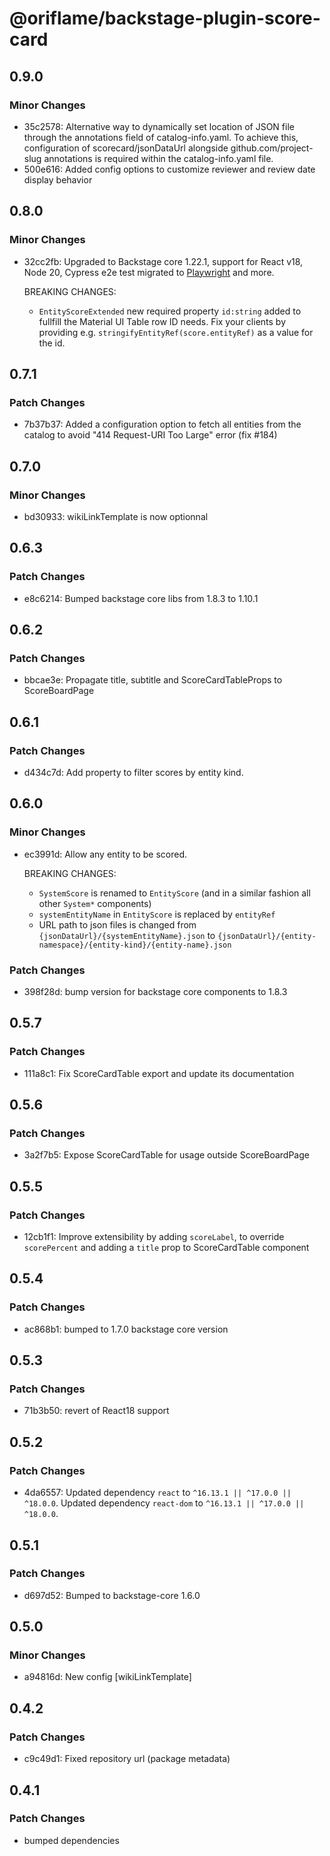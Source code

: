 # @oriflame/backstage-plugin-score-card

## 0.9.0

### Minor Changes

- 35c2578: Alternative way to dynamically set location of JSON file through the annotations field of catalog-info.yaml. To achieve this, configuration of scorecard/jsonDataUrl alongside github.com/project-slug annotations is required within the catalog-info.yaml file.
- 500e616: Added config options to customize reviewer and review date display behavior

## 0.8.0

### Minor Changes

- 32cc2fb: Upgraded to Backstage core 1.22.1, support for React v18, Node 20, Cypress e2e test migrated to [Playwright](https://playwright.dev/) and more.

  BREAKING CHANGES:

  - `EntityScoreExtended` new required property `id:string` added to fullfill the Material UI Table row ID needs. Fix your clients by providing e.g. `stringifyEntityRef(score.entityRef)` as a value for the id.

## 0.7.1

### Patch Changes

- 7b37b37: Added a configuration option to fetch all entities from the catalog to avoid "414 Request-URI Too Large" error (fix #184)

## 0.7.0

### Minor Changes

- bd30933: wikiLinkTemplate is now optionnal

## 0.6.3

### Patch Changes

- e8c6214: Bumped backstage core libs from 1.8.3 to 1.10.1

## 0.6.2

### Patch Changes

- bbcae3e: Propagate title, subtitle and ScoreCardTableProps to ScoreBoardPage

## 0.6.1

### Patch Changes

- d434c7d: Add property to filter scores by entity kind.

## 0.6.0

### Minor Changes

- ec3991d: Allow any entity to be scored.

  BREAKING CHANGES:

  - `SystemScore` is renamed to `EntityScore` (and in a similar fashion all other `System*` components)
  - `systemEntityName` in `EntityScore` is replaced by `entityRef`
  - URL path to json files is changed from `{jsonDataUrl}/{systemEntityName}.json` to `{jsonDataUrl}/{entity-namespace}/{entity-kind}/{entity-name}.json`

### Patch Changes

- 398f28d: bump version for backstage core components to 1.8.3

## 0.5.7

### Patch Changes

- 111a8c1: Fix ScoreCardTable export and update its documentation

## 0.5.6

### Patch Changes

- 3a2f7b5: Expose ScoreCardTable for usage outside ScoreBoardPage

## 0.5.5

### Patch Changes

- 12cb1f1: Improve extensibility by adding `scoreLabel`, to override `scorePercent` and adding a `title` prop to ScoreCardTable component

## 0.5.4

### Patch Changes

- ac868b1: bumped to 1.7.0 backstage core version

## 0.5.3

### Patch Changes

- 71b3b50: revert of React18 support

## 0.5.2

### Patch Changes

- 4da6557: Updated dependency `react` to `^16.13.1 || ^17.0.0 || ^18.0.0`.
  Updated dependency `react-dom` to `^16.13.1 || ^17.0.0 || ^18.0.0`.

## 0.5.1

### Patch Changes

- d697d52: Bumped to backstage-core 1.6.0

## 0.5.0

### Minor Changes

- a94816d: New config [wikiLinkTemplate]

## 0.4.2

### Patch Changes

- c9c49d1: Fixed repository url (package metadata)

## 0.4.1

### Patch Changes

- bumped dependencies
